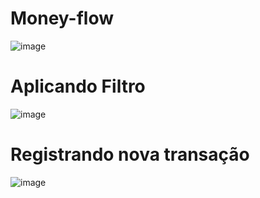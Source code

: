 # Money-flow



![image](https://user-images.githubusercontent.com/60746590/191812441-9a093743-4ed5-4b66-82cf-85a7f071c936.png)

# Aplicando Filtro

![image](https://user-images.githubusercontent.com/60746590/191812558-ddf96a28-9d6a-4ebf-b11f-da7ad5fa1673.png)

# Registrando nova transação
![image](https://user-images.githubusercontent.com/60746590/191812828-5c07eadf-66fe-41dc-9c16-194166ab9ed7.png)
